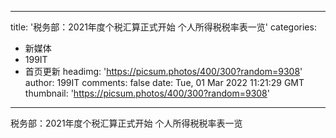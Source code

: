 
---
title: '税务部：2021年度个税汇算正式开始 个人所得税税率表一览'
categories: 
 - 新媒体
 - 199IT
 - 首页更新
headimg: 'https://picsum.photos/400/300?random=9308'
author: 199IT
comments: false
date: Tue, 01 Mar 2022 11:21:29 GMT
thumbnail: 'https://picsum.photos/400/300?random=9308'
---

<div>   
税务部：2021年度个税汇算正式开始 个人所得税税率表一览  
</div>
            